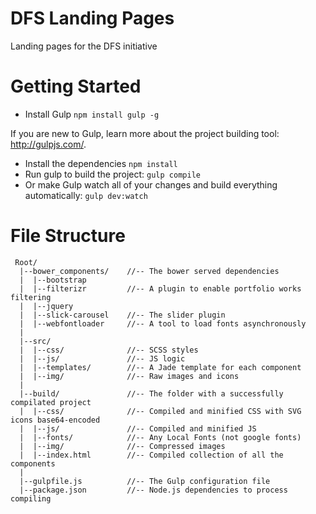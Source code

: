 # DFS Landing Pages
Landing pages for the DFS initiative

# Getting Started 
- Install Gulp `npm install gulp -g`

If you are new to Gulp, learn more about the project building tool: http://gulpjs.com/. 

- Install the dependencies `npm install`
- Run gulp to build the project: `gulp compile`
- Or make Gulp watch all of your changes and build everything automatically: `gulp dev:watch`

# File Structure
```
 Root/
  |--bower_components/    //-- The bower served dependencies
  |  |--bootstrap
  |  |--filterizr         //-- A plugin to enable portfolio works filtering
  |  |--jquery
  |  |--slick-carousel    //-- The slider plugin
  |  |--webfontloader     //-- A tool to load fonts asynchronously
  |
  |--src/
  |  |--css/              //-- SCSS styles
  |  |--js/               //-- JS logic
  |  |--templates/        //-- A Jade template for each component 
  |  |--img/              //-- Raw images and icons
  |
  |--build/               //-- The folder with a successfully compilated project
  |  |--css/              //-- Compiled and minified CSS with SVG icons base64-encoded
  |  |--js/               //-- Compiled and minified JS
  |  |--fonts/            //-- Any Local Fonts (not google fonts)
  |  |--img/              //-- Compressed images
  |  |--index.html        //-- Compiled collection of all the components
  |
  |--gulpfile.js          //-- The Gulp configuration file
  |--package.json         //-- Node.js dependencies to process compiling
  ```

